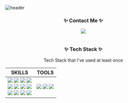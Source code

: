 ![header](https://capsule-render.vercel.app/api?type=waving&color=0:92fe9d,100:00c9ff
)
<div align="center">
<h3>✨  Contact Me  ✨</h3>
<img src="https://img.shields.io/badge/kmgorae@gmail.com-EA4335?style-for-the-badge&logo=Gmail&logoColor=white"/>
</br>
</br>
<h3>✨  Tech Stack  ✨</h3>
  <p>Tech Stack that I've used at least once</p>
  
|SKILLS|TOOLS|
|:---:|:---:|
| <img src="https://img.shields.io/badge/JavaScript-F7DF1E?style-for-the-badge&logo=JavaScript&logoColor=white"/> <img src="https://img.shields.io/badge/HTML5-E34F26?style-for-the-badge&logo=HTML5&logoColor=white"/> <img src="https://img.shields.io/badge/CSS3-1572B6?style-for-the-badge&logo=CSS3&logoColor=white"/> <img src="https://img.shields.io/badge/React-61DAFB?style-for-the-badge&logo=React&logoColor=white"/> </br> <img src="https://img.shields.io/badge/Node.js-339933?style-for-the-badge&logo=Node.js&logoColor=white"/> <img src="https://img.shields.io/badge/MongoDB-47A248?style-for-the-badge&logo=MongoDB&logoColor=white"/> <img src="https://img.shields.io/badge/Express-41454A?style-for-the-badge&logo=Express&logoColor=white"/> <img src="https://img.shields.io/badge/Pug-A86454?style-for-the-badge&logo=Pug&logoColor=white"/> </br> <img src="https://img.shields.io/badge/PostCSS-DD3A0A?style-for-the-badge&logo=PostCSS&logoColor=white"/> <img src="https://img.shields.io/badge/Scss-CC6699?style-for-the-badge&logo=Sass&logoColor=white"/> <img src="https://img.shields.io/badge/Yarn-2C8EBB?style-for-the-badge&logo=Yarn&logoColor=white"/> <img src="https://img.shields.io/badge/npm-CB3837?style-for-the-badge&logo=npm&logoColor=white"/> | <img src="https://img.shields.io/badge/Git-F05032?style-for-the-badge&logo=Git&logoColor=white"/> <img src="https://img.shields.io/badge/VSC-007ACC?style-for-the-badge&logo=Visual Studio Code&logoColor=white"/> <img src="https://img.shields.io/badge/Notion-41454A?style-for-the-badge&logo=Notion&logoColor=white"/> |
</div>
<!--
**kimmsoll/kimmsoll** is a ✨ _special_ ✨ repository because its `README.md` (this file) appears on your GitHub profile.

Here are some ideas to get you started:

- 🔭 I’m currently working on ...
- 🌱 I’m currently learning ...
- 👯 I’m looking to collaborate on ...
- 🤔 I’m looking for help with ...
- 💬 Ask me about ...
- 📫 How to reach me: ...
- 😄 Pronouns: ...
- ⚡ Fun fact: ...
-->


<!--
**kimmsoll/kimmsoll** is a ✨ _special_ ✨ repository because its `README.md` (this file) appears on your GitHub profile.

Here are some ideas to get you started:

- 🔭 I’m currently working on ...
- 🌱 I’m currently learning ...
- 👯 I’m looking to collaborate on ...
- 🤔 I’m looking for help with ...
- 💬 Ask me about ...
- 📫 How to reach me: ...
- 😄 Pronouns: ...
- ⚡ Fun fact: ...
-->
